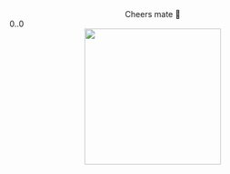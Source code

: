 <center>Cheers mate 🫡</center>
0..0
<div align=center><img width="240", height="240" src="https://github.com/mingeydacoder/mingeydacoder/blob/main/giphy.gif"></div>

<!--
**mingeydacoder/mingeydacoder** is a ✨ _special_ ✨ repository because its `README.md` (this file) appears on your GitHub profile.

Here are some ideas to get you started:

- 🔭 I’m currently working on ...
- 🌱 I’m currently learning ...
- 👯 I’m looking to collaborate on ...
- 🤔 I’m looking for help with ...
- 💬 Ask me about ...
- 📫 How to reach me: ...
- 😄 Pronouns: ...
- ⚡ Fun fact: ...
-->

